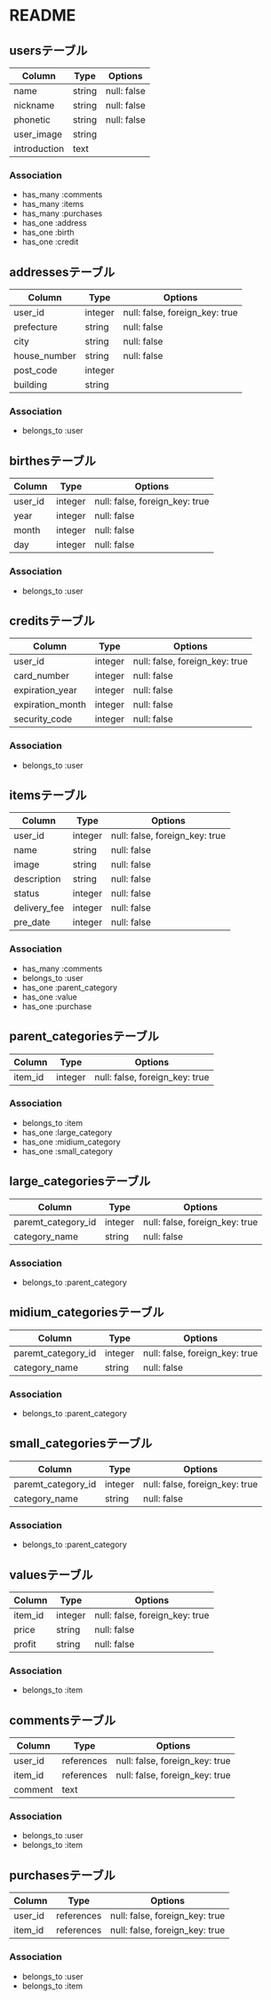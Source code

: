# README

## usersテーブル

|Column|Type|Options|
|------|----|-------|
|name|string|null: false|
|nickname|string|null: false|
|phonetic|string|null: false|
|user_image|string|
|introduction|text|


### Association
- has_many :comments
- has_many :items
- has_many :purchases
- has_one :address
- has_one :birth
- has_one :credit



## addressesテーブル

|Column|Type|Options|
|------|----|-------|
|user_id|integer|null: false, foreign_key: true|
|prefecture|string|null: false|
|city|string|null: false|
|house_number|string|null: false|
|post_code|integer|
|building|string|

### Association
- belongs_to :user



## birthesテーブル

|Column|Type|Options|
|------|----|-------|
|user_id|integer|null: false, foreign_key: true|
|year|integer|null: false|
|month|integer|null: false|
|day|integer|null: false|


### Association
- belongs_to :user



## creditsテーブル

|Column|Type|Options|
|------|----|-------|
|user_id|integer|null: false, foreign_key: true|
|card_number|integer|null: false|
|expiration_year|integer|null: false|
|expiration_month|integer|null: false|
|security_code|integer|null: false|

### Association
- belongs_to :user



## itemsテーブル

|Column|Type|Options|
|------|----|-------|
|user_id|integer|null: false, foreign_key: true|
|name|string|null: false|
|image|string|null: false|
|description|string|null: false|
|status|integer|null: false|
|delivery_fee|integer|null: false|
|pre_date|integer|null: false|


### Association
- has_many :comments
- belongs_to :user
- has_one :parent_category
- has_one :value
- has_one :purchase



## parent_categoriesテーブル

|Column|Type|Options|
|------|----|-------|
|item_id|integer|null: false, foreign_key: true|

### Association
- belongs_to :item
- has_one :large_category
- has_one :midium_category
- has_one :small_category



## large_categoriesテーブル

|Column|Type|Options|
|------|----|-------|
|paremt_category_id|integer|null: false, foreign_key: true|
|category_name|string|null: false|


### Association
- belongs_to :parent_category


## midium_categoriesテーブル

|Column|Type|Options|
|------|----|-------|
|paremt_category_id|integer|null: false, foreign_key: true|
|category_name|string|null: false|

### Association
- belongs_to :parent_category


## small_categoriesテーブル

|Column|Type|Options|
|------|----|-------|
|paremt_category_id|integer|null: false, foreign_key: true|
|category_name|string|null: false|

### Association
- belongs_to :parent_category



## valuesテーブル

|Column|Type|Options|
|------|----|-------|
|item_id|integer|null: false, foreign_key: true|
|price|string|null: false|
|profit|string|null: false|


### Association
- belongs_to :item



## commentsテーブル

|Column|Type|Options|
|------|----|-------|
|user_id|references|null: false, foreign_key: true|
|item_id|references|null: false, foreign_key: true|
|comment|text|


### Association
- belongs_to :user
- belongs_to :item


## purchasesテーブル
|Column|Type|Options|
|------|----|-------|
|user_id|references|null: false, foreign_key: true|
|item_id|references|null: false, foreign_key: true|

### Association
- belongs_to :user
- belongs_to :item

